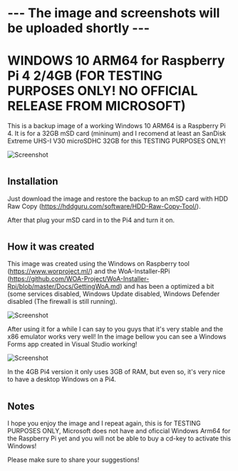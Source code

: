 # --- The image and screenshots will be uploaded shortly ---

# WINDOWS 10 ARM64 for Raspberry Pi 4 2/4GB (FOR TESTING PURPOSES ONLY! NO OFFICIAL RELEASE FROM MICROSOFT)

This is a backup image of a working Windows 10 ARM64 is a Raspberry Pi 4. It is for a 32GB mSD card (mininum) and I recomend at least an SanDisk Extreme UHS-I V30 microSDHC 32GB for this TESTING PURPOSES ONLY!

![Screenshot](https://i.ibb.co/jMg1cX7/125549229-379558340051436-1087247185212036840-n.jpg)

#
## Installation

Just download the image and restore the backup to an mSD card with HDD Raw Copy (https://hddguru.com/software/HDD-Raw-Copy-Tool/).

After that plug your mSD card in to the Pi4 and turn it on.

#
## How it was created

This image was created using the Windows on Raspberry tool (https://www.worproject.ml/) and the WoA-Installer-RPi (https://github.com/WOA-Project/WoA-Installer-Rpi/blob/master/Docs/GettingWoA.md) and has been a optimized a bit (some services disabled, Windows Update disabled, Windows Defender disabled (The firewall is still running).

![Screenshot](https://i.ibb.co/Fn6TCfX/wor.jpg)

After using it for a while I can say to you guys that it's very stable and the x86 emulator works very well! In the image bellow you can see a Windows Forms app created in Visual Studio working!

![Screenshot](https://i.ibb.co/BwxSvcH/123468020-360182455214655-664611567063342127-n.png)

In the 4GB Pi4 version it only uses 3GB of RAM, but even so, it's very nice to have a desktop Windows on a Pi4.

#
## Notes

I hope you enjoy the image and I repeat again, this is for TESTING PURPOSES ONLY, Microsoft does not have and oficcial Windows Arm64 for the Raspberry Pi yet and you will not be able to buy a cd-key to activate this Windows!

Please make sure to share your suggestions!
